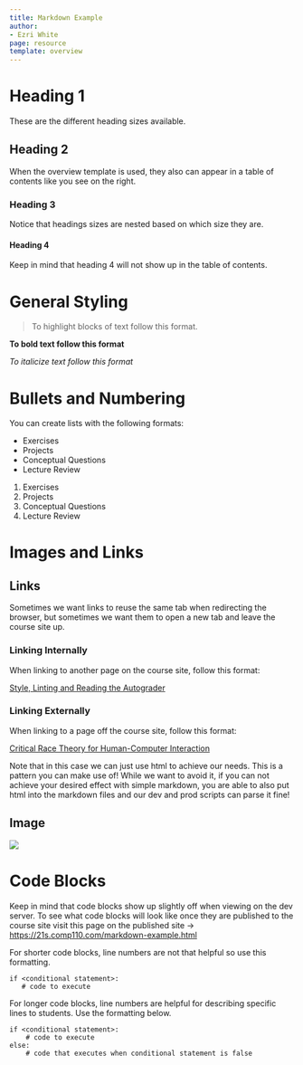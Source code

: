 ```yaml
---
title: Markdown Example
author: 
- Ezri White
page: resource
template: overview
---
```


# Heading 1
These are the different heading sizes available.

## Heading 2
When the overview template is used, they also can appear in a table of contents like you see on the right.

### Heading 3
Notice that headings sizes are nested based on which size they are.

#### Heading 4
Keep in mind that heading 4 will not show up in the table of contents.

# General Styling

>To highlight blocks of text follow this format.

**To bold text follow this format**

_To italicize text follow this format_

# Bullets and Numbering

You can create lists with the following formats: 

* Exercises
* Projects
* Conceptual Questions
* Lecture Review

1. Exercises
2. Projects
3. Conceptual Questions
4. Lecture Review

# Images and Links

## Links
Sometimes we want links to reuse the same tab when redirecting the browser, but sometimes we want them to open a new tab and leave the course site up.

### Linking Internally
 
When linking to another page on the course site, follow this format:

[Style, Linting and Reading the Autograder](/resources/style-guide.html)

### Linking Externally

When linking to a page off the course site, follow this format:

<a href="https://www.alexandrato.com/papers/Critical_Race_Theory_for_HCI.pdf" target="_blank" rel="noopener noreferrer">Critical Race Theory for Human-Computer Interaction</a>

Note that in this case we can just use html to achieve our needs. This is a pattern you can make use of! While we want to avoid it, if you can not achieve your desired effect with simple markdown, you are able to also put html into the markdown files and our dev and prod scripts can parse it fine!

## Image

![](/static/assets/support/officehours.png)

# Code Blocks

Keep in mind that code blocks show up slightly off when viewing on the dev server. To see what code blocks will look like once they are published to the course site visit this page on the published site -> https://21s.comp110.com/markdown-example.html

For shorter code blocks, line numbers are not that helpful so use this formatting.

~~~ {.python }
if <conditional statement>:      
   # code to execute
~~~

For longer code blocks, line numbers are helpful for describing specific lines to students. Use the formatting below.

~~~ {.python .numberLines startFrom="1"}
if <conditional statement>:    
    # code to execute
else:
    # code that executes when conditional statement is false
~~~





